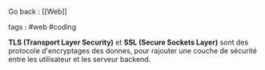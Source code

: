 Go back : [[Web]]

tags : #web #coding 

**TLS (Transport Layer Security)** et **SSL (Secure Sockets Layer)** sont des protocole d'encryptages des donnes, pour rajouter une couche de sécurité entre les utilisateur et les serveur backend.
